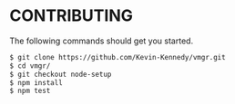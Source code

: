 # CONTRIBUTING

The following commands should get you started.

```sh
$ git clone https://github.com/Kevin-Kennedy/vmgr.git
$ cd vmgr/
$ git checkout node-setup
$ npm install
$ npm test
```
